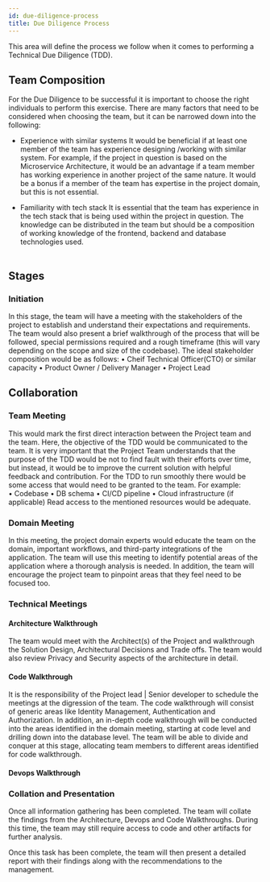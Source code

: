 ```yaml
---
id: due-diligence-process
title: Due Diligence Process
---
```


This area will define the process we follow when it comes to performing a Technical Due Diligence (TDD).

## Team Composition

For the Due Diligence to be successful it is important to choose the right individuals to perform this exercise. 
There are many factors that need to be considered when choosing the team, but it can be narrowed down into the following: 

- Experience with similar systems
It would be beneficial if at least one member of the team has experience designing /working with similar system. For example, if the project in question is based on the Microservice Architecture, it would be an advantage if a team member has working experience in another project of the same nature. It would be a bonus if a member of the team has expertise in the project domain, but this is not essential.

- Familiarity with tech stack
It is essential that the team has experience in the tech stack that is being used within the project in question. The knowledge can be distributed in the team but should be a composition of working knowledge of the frontend, backend and database technologies used.  
 
## Stages

### Initiation

In this stage, the team will have a meeting with the stakeholders of the project to establish and understand their expectations and requirements.
The team would also present a brief walkthrough of the process that will be followed, special permissions required and a rough timeframe (this will vary depending on the scope and size of the codebase). 
The ideal stakeholder composition would be as follows: 
•	Cheif Technical Officer(CTO) or similar capacity
•	Product Owner / Delivery Manager
•	Project Lead

## Collaboration
### Team Meeting

This would mark the first direct interaction between the Project team and the team. Here, the objective of the TDD would be communicated to the team.
It is very important that the Project Team understands that the purpose of the TDD would be not to find fault with their efforts over time, but instead, it would be to improve the current solution with helpful feedback and contribution.
For the TDD to run smoothly there would be some access that would need to be granted to the team. 
For example:  
•	Codebase
•	DB schema
•	CI/CD pipeline 
•	Cloud infrastructure (if applicable)
Read access to the mentioned resources would be adequate.

### Domain Meeting

In this meeting, the project domain experts would educate the team on the domain, important workflows, and third-party integrations of the application. The team will use this meeting to identify potential areas of the application where a thorough analysis is needed. In addition, the team will encourage the project team to pinpoint areas that they feel need to be focused too. 

### Technical Meetings

#### Architecture Walkthrough
The team would meet with the Architect(s) of the Project and walkthrough the Solution Design, Architectural Decisions and Trade offs. The team would also review Privacy and Security aspects of the architecture in detail.

#### Code Walkthrough
It is the responsibility of the Project lead | Senior developer to schedule the meetings at the digression of the team. The code walkthrough will consist of generic areas like Identity Management, Authentication and Authorization. 
In addition, an in-depth code walkthrough will be conducted into the areas identified in the domain meeting, starting at code level and drilling down into the database level. The team will be able to divide and conquer at this stage, allocating team members to different areas identified for code walkthrough.

#### Devops Walkthrough



### Collation and Presentation
Once all information gathering has been completed. The team will collate the findings from the Architecture, Devops and Code Walkthroughs. During this time, the team may still require access to code and other artifacts for further analysis.

Once this task has been complete, the team will then present a detailed report with their findings along with the recommendations to the management.